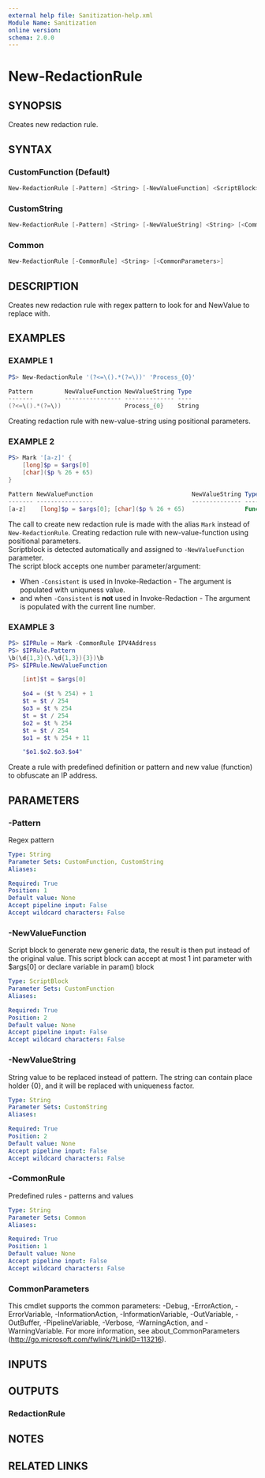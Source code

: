 ```yaml
---
external help file: Sanitization-help.xml
Module Name: Sanitization
online version:
schema: 2.0.0
---
```


# New-RedactionRule

## SYNOPSIS

Creates new redaction rule.

## SYNTAX

### CustomFunction (Default)

```powershell
New-RedactionRule [-Pattern] <String> [-NewValueFunction] <ScriptBlock> [<CommonParameters>]
```

### CustomString

```powershell
New-RedactionRule [-Pattern] <String> [-NewValueString] <String> [<CommonParameters>]
```

### Common

```powershell
New-RedactionRule [-CommonRule] <String> [<CommonParameters>]
```

## DESCRIPTION

Creates new redaction rule with regex pattern to look for and NewValue to replace with.

## EXAMPLES

### EXAMPLE 1

```powershell
PS> New-RedactionRule '(?<=\().*(?=\))' 'Process_{0}'

Pattern         NewValueFunction NewValueString Type
-------         ---------------- -------------- ----
(?<=\().*(?=\))                  Process_{0}    String
```

Creating redaction rule with new-value-string using positional parameters.

### EXAMPLE 2

```powershell
PS> Mark '[a-z]' {
    [long]$p = $args[0]
    [char]($p % 26 + 65)
}

Pattern NewValueFunction                            NewValueString Type
------- ----------------                            -------------- ----
[a-z]    [long]$p = $args[0]; [char]($p % 26 + 65)                 Function
```

The call to create new redaction rule is made with the alias `Mark` instead of `New-RedactionRule`.
Creating redaction rule with new-value-function using positional parameters.  
Scriptblock is detected automatically and assigned to `-NewValueFunction` parameter.  
The script block accepts one number parameter/argument:

- When `-Consistent` is used in Invoke-Redaction - The argument is populated with uniquness value.
- and when `-Consistent` is **not** used in Invoke-Redaction - The argument is populated with the current line number.

### EXAMPLE 3

```powershell
PS> $IPRule = Mark -CommonRule IPV4Address
PS> $IPRule.Pattern
\b(\d{1,3}(\.\d{1,3}){3})\b
PS> $IPRule.NewValueFunction

    [int]$t = $args[0]

    $o4 = ($t % 254) + 1
    $t = $t / 254
    $o3 = $t % 254
    $t = $t / 254
    $o2 = $t % 254
    $t = $t / 254
    $o1 = $t % 254 + 11

    "$o1.$o2.$o3.$o4"

```

Create a rule with predefined definition or pattern and new value (function) to obfuscate an IP address.

## PARAMETERS

### -Pattern

Regex pattern

```yaml
Type: String
Parameter Sets: CustomFunction, CustomString
Aliases:

Required: True
Position: 1
Default value: None
Accept pipeline input: False
Accept wildcard characters: False
```

### -NewValueFunction

Script block to generate new generic data, the result is then put instead of the original value.
This script block can accept at most 1 int parameter with $args\[0\] or declare variable in param() block

```yaml
Type: ScriptBlock
Parameter Sets: CustomFunction
Aliases:

Required: True
Position: 2
Default value: None
Accept pipeline input: False
Accept wildcard characters: False
```

### -NewValueString

String value to be replaced instead of pattern.
The string can contain place holder {0}, and it will be replaced with uniqueness factor.

```yaml
Type: String
Parameter Sets: CustomString
Aliases:

Required: True
Position: 2
Default value: None
Accept pipeline input: False
Accept wildcard characters: False
```

### -CommonRule

Predefined rules - patterns and values

```yaml
Type: String
Parameter Sets: Common
Aliases:

Required: True
Position: 1
Default value: None
Accept pipeline input: False
Accept wildcard characters: False
```

### CommonParameters

This cmdlet supports the common parameters: -Debug, -ErrorAction, -ErrorVariable, -InformationAction, -InformationVariable, -OutVariable, -OutBuffer, -PipelineVariable, -Verbose, -WarningAction, and -WarningVariable.
For more information, see about_CommonParameters (http://go.microsoft.com/fwlink/?LinkID=113216).

## INPUTS

## OUTPUTS

### RedactionRule

## NOTES

## RELATED LINKS
